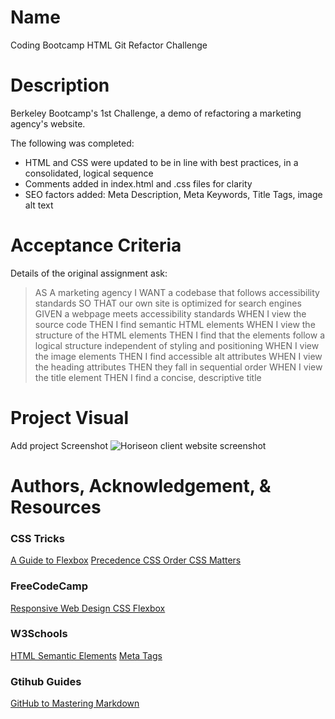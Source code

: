
# Name
Coding Bootcamp HTML Git Refactor Challenge


# Description
Berkeley Bootcamp's 1st Challenge, a demo of refactoring a marketing agency's website. 

The following was completed:

<ul>
<li> HTML and CSS were updated to be in line with best practices, in a consolidated, logical sequence</li>
<li>Comments added in index.html and .css files for clarity</li>
<li>SEO factors added: Meta Description, Meta Keywords, Title Tags, image alt text</li>
</ul>

# Acceptance Criteria 

Details of the original assignment ask:

> AS A marketing agency
> I WANT a codebase that follows accessibility standards
> SO THAT our own site is optimized for search engines
> GIVEN a webpage meets accessibility standards
> WHEN I view the source code
> THEN I find semantic HTML elements
> WHEN I view the structure of the HTML elements
> THEN I find that the elements follow a logical structure independent of styling and positioning
> WHEN I view the image elements
> THEN I find accessible alt attributes
> WHEN I view the heading attributes
> THEN they fall in sequential order
> WHEN I view the title element
> THEN I find a concise, descriptive title

# Project Visual
Add project Screenshot
![Horiseon client website screenshot](/assets/images/client-mock.png")


# Authors, Acknowledgement, & Resources
### CSS Tricks
[A Guide to Flexbox](https://css-tricks.com/snippets/css/a-guide-to-flexbox)
[Precedence CSS Order CSS Matters](https://css-tricks.com/precedence-css-order-css-matters)

### FreeCodeCamp
[Responsive Web Design CSS Flexbox](https://www.freecodecamp.org/learn/responsive-web-design/css-flexbox/)

### W3Schools
[HTML Semantic Elements](https://www.w3schools.com/html/html5_semantic_elements.asp)
[Meta Tags](https://www.w3schools.com/tags/tag_meta.asp)

### Gtihub Guides 
[GitHub to Mastering Markdown](https://guides.github.com/features/mastering-markdown/)
